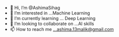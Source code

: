 - 👋 Hi, I’m @AshimaSihag
- 👀 I’m interested in ...Machine Learning
- 🌱 I’m currently learning ... Deep Learning
- 💞️ I’m looking to collaborate on ...AI skills
- 📫 How to reach me ...ashima.13malik@gmail.com

<!---
AshimaSihag/AshimaSihag is a ✨ special ✨ repository because its `README.md` (this file) appears on your GitHub profile.
You can click the Preview link to take a look at your changes.
--->
